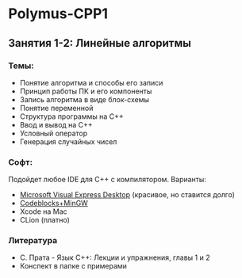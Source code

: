 # Polymus-CPP1

## Занятия 1-2: Линейные алгоритмы
### Темы:
  - Понятие алгоритма и способы его записи
  - Принцип работы ПК и его компоненты
  - Запись алгоритма в виде блок-схемы
  - Понятие переменной
  - Структура программы на С++
  - Ввод и вывод на С++
  - Условный оператор
  - Генерация случайных чисел

### Софт:
Подойдет любое IDE для C++ с компилятором. Варианты:
 - [Microsoft Visual Express Desktop](https://go.microsoft.com/fwlink/?LinkId=691984&clcid=0x419) (красивое, но ставится долго)
 - [Codeblocks+MinGW](https://sourceforge.net/projects/codeblocks/files/Binaries/16.01/Windows/codeblocks-16.01mingw-setup.exe/download)
 - Xcode на Mac
 - CLion (платно)

### Литература
  - С. Прата - Язык С++: Лекции и упражнения, главы 1 и 2
  - Конспект в папке с примерами
